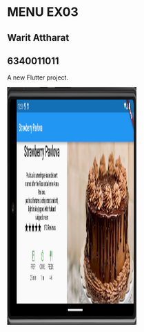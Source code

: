 # MENU EX03
## Warit Attharat
## 6340011011
A new Flutter project.


<img src="assets/image/menu3.png" width="300" height="550">
